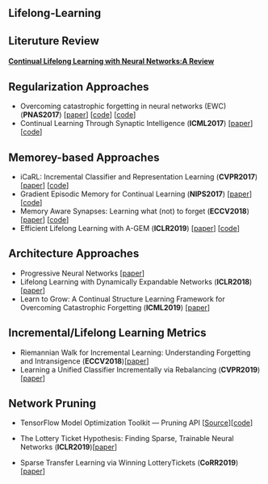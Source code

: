 ## Lifelong-Learning

## Literuture Review
#### [Continual Lifelong Learning with Neural Networks:A Review](https://arxiv.org/pdf/1802.07569.pdf)


## Regularization Approaches
- <a name="EWC"></a> Overcoming catastrophic forgetting in neural networks (EWC) (**PNAS2017**) [[paper](https://arxiv.org/abs/1612.00796)] [[code](https://github.com/ariseff/overcoming-catastrophic)] [[code](https://github.com/stokesj/EWC)]
- <a name="SI"></a> Continual Learning Through Synaptic Intelligence (**ICML2017**) [[paper](http://proceedings.mlr.press/v70/zenke17a.html)] [[code](https://github.com/ganguli-lab/pathint)]


## Memorey-based Approaches
- <a name="todo"></a> iCaRL: Incremental Classifier and Representation Learning (**CVPR2017**) [[paper](https://arxiv.org/abs/1611.07725)] [[code](https://github.com/srebuffi/iCaRL)]
- <a name="GEM"></a> Gradient Episodic Memory for Continual Learning (**NIPS2017**) [[paper](https://arxiv.org/abs/1706.08840)] [[code](https://github.com/facebookresearch/GradientEpisodicMemory)]
 - <a name="todo"></a> Memory Aware Synapses: Learning what (not) to forget (**ECCV2018**) [[paper](https://arxiv.org/abs/1711.09601)] [[code](https://github.com/rahafaljundi/MAS-Memory-Aware-Synapses)]
- <a name="A-GEM"></a> Efficient Lifelong Learning with A-GEM (**ICLR2019**) [[paper](https://openreview.net/forum?id=Hkf2_sC5FX)] [[code](https://github.com/facebookresearch/agem)]

## Architecture Approaches
- <a name="PNN"></a> Progressive Neural Networks [[paper](https://arxiv.org/abs/1606.04671)]
- <a name="DEN"></a> Lifelong Learning with Dynamically Expandable Networks (**ICLR2018**) [[paper](https://arxiv.org/abs/1708.01547)]
- <a name="todo"></a> Learn to Grow: A Continual Structure Learning Framework for Overcoming Catastrophic Forgetting (**ICML2019**) [[paper](https://arxiv.org/abs/1904.00310)]


## Incremental/Lifelong Learning Metrics
- <a name="todo"></a> Riemannian Walk for Incremental Learning: Understanding Forgetting and Intransigence (**ECCV2018**)[[paper](http://arxiv-export-lb.library.cornell.edu/abs/1801.10112)] 
- <a name="todo"></a> Learning a Unified Classifier Incrementally via Rebalancing (**CVPR2019**) [[paper](http://openaccess.thecvf.com/content_CVPR_2019/papers/Hou_Learning_a_Unified_Classifier_Incrementally_via_Rebalancing_CVPR_2019_paper.pdf)] 

## Network Pruning
- <a name="Pruning"></a> TensorFlow Model Optimization Toolkit — Pruning API
 [[Source](https://medium.com/tensorflow/tensorflow-model-optimization-toolkit-pruning-api-42cac9157a6a)][[code](https://github.com/tensorflow/model-optimization/tree/master/tensorflow_model_optimization/python/examples/sparsity/keras)]

- <a name="LotteryTicket"></a> The Lottery Ticket Hypothesis: Finding Sparse, Trainable Neural Networks (**ICLR2019**)[[paper](https://arxiv.org/abs/1803.03635)] 

- <a name="LotteryTicket"></a> Sparse Transfer Learning via Winning LotteryTickets (**CoRR2019**)[[paper]( https://arxiv.org/abs/1905.07785)] 

